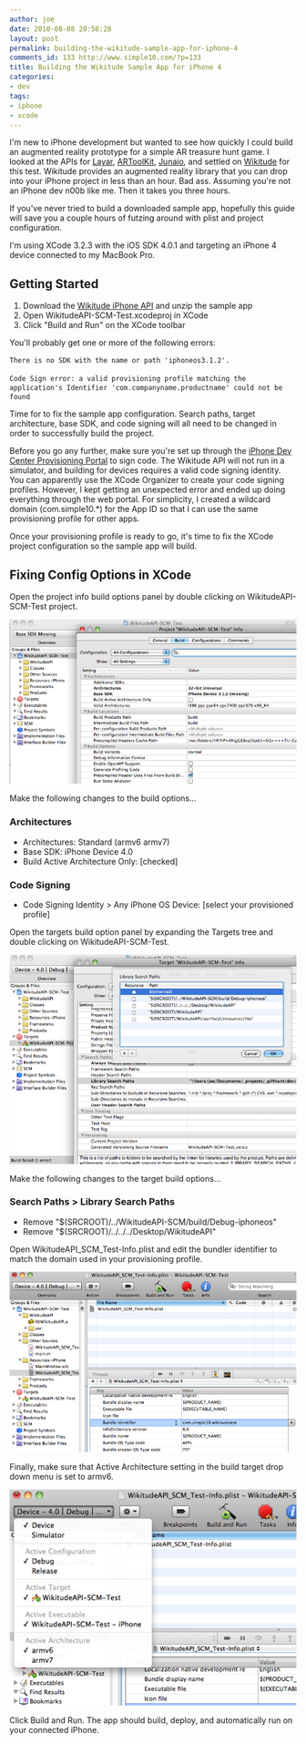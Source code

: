 ```yaml
---
author: joe
date: 2010-08-08 20:58:28
layout: post
permalink: building-the-wikitude-sample-app-for-iphone-4
comments_id: 133 http://www.simple10.com/?p=133
title: Building the Wikitude Sample App for iPhone 4
categories:
- dev
tags:
- iphone
- xcode
---
```


I'm new to iPhone development but wanted to see how quickly I could build an augmented reality prototype for a simple AR treasure hunt game. I looked at the APIs for [Layar](http://site.layar.com/create/platform-overview/), [ARToolKit](http://artoolworks.com/Home.html), [Junaio](http://www.junaio.com/), and settled on [Wikitude](http://www.wikitude.org/enwikitude-iphone-api) for this test. Wikitude provides an augmented reality library that you can drop into your iPhone project in less than an hour. Bad ass. Assuming you're not an iPhone dev n00b like me. Then it takes you three hours.

If you've never tried to build a downloaded sample app, hopefully this guide will save you a couple hours of futzing around with plist and project configuration.

I'm using XCode 3.2.3 with the iOS SDK 4.0.1 and targeting an iPhone 4 device connected to my MacBook Pro.

## Getting Started

1. Download the [Wikitude iPhone API](http://www.wikitude.org/developers) and unzip the sample app
2. Open WikitudeAPI-SCM-Test.xcodeproj in XCode
3. Click "Build and Run" on the XCode toolbar

You'll probably get one or more of the following errors:

```text
There is no SDK with the name or path 'iphoneos3.1.2'.

Code Sign error: a valid provisioning profile matching the application's Identifier 'com.companyname.productname' could not be found
```

Time for to fix the sample app configuration. Search paths, target architecture, base SDK, and code signing will all need to be changed in order to successfully build the project.

Before you go any further, make sure you're set up through the [iPhone Dev Center Provisioning Portal](https://developer.apple.com/iphone/manage/overview/index.action) to sign code. The Wikitude API will not run in a simulator, and building for devices requires a valid code signing identity. You can apparently use the XCode Organizer to create your code signing profiles. However, I kept getting an unexpected error and ended up doing everything through the web portal. For simplicity, I created a wildcard domain (com.simple10.*) for the App ID so that I can use the same provisioning profile for other apps.

Once your provisioning profile is ready to go, it's time to fix the XCode project configuration so the sample app will build.

## Fixing Config Options in XCode

Open the project info build options panel by double clicking on WikitudeAPI-SCM-Test project.

[![Wikitude Sample App Configuration](/images/posts/wikitude_sample_config_screen1.png)](/images/posts/wikitude_sample_config_screen1.png)

Make the following changes to the build options...

### Architectures

* Architectures: Standard (armv6 armv7)
* Base SDK: iPhone Device 4.0
* Build Active Architecture Only: [checked]


### Code Signing

* Code Signing Identity > Any iPhone OS Device: [select your provisioned profile]

Open the targets build option panel by expanding the Targets tree and double clicking on WikitudeAPI-SCM-Test.

[![Wikitude Sample App Config Screen 2](/images/posts/wikitude_sample_config_screen2.png)](/images/posts/wikitude_sample_config_screen2.png)

Make the following changes to the target build options...

### Search Paths > Library Search Paths

* Remove "$(SRCROOT)/../WikitudeAPI-SCM/build/Debug-iphoneos"
* Remove "$(SRCROOT)/../../../Desktop/WikitudeAPI"


Open WikitudeAPI_SCM_Test-Info.plist and edit the bundler identifier to match the domain used in your provisioning profile.

[![Wikitude Sample App Screen 3](/images/posts/wikitude_sample_config_screen3.png)](/images/posts/wikitude_sample_config_screen3.png)

Finally, make sure that Active Architecture setting in the build target drop down menu is set to armv6.

[![Wikitude Sample App Screen 4](/images/posts/wikitude_sample_config_screen4.png)](/images/posts/wikitude_sample_config_screen4.png)

Click Build and Run. The app should build, deploy, and automatically run on your connected iPhone.
